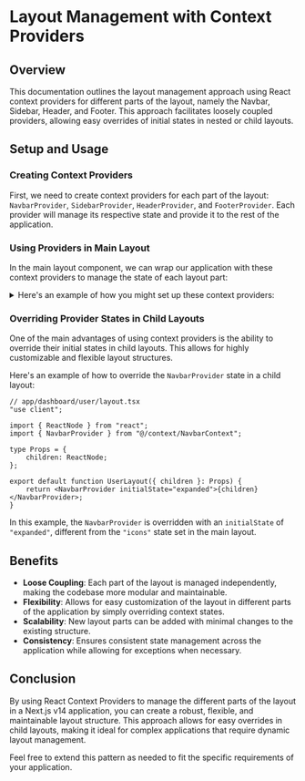 # Layout Management with Context Providers 

## Overview
This documentation outlines the layout management approach using React context providers for different parts of the layout, namely the Navbar, Sidebar, Header, and Footer. This approach facilitates loosely coupled providers, allowing easy overrides of initial states in nested or child layouts.

## Setup and Usage

### Creating Context Providers

First, we need to create context providers for each part of the layout: `NavbarProvider`, `SidebarProvider`, `HeaderProvider`, and `FooterProvider`. Each provider will manage its respective state and provide it to the rest of the application.

### Using Providers in Main Layout

In the main layout component, we can wrap our application with these context providers to manage the state of each layout part:

<details>
<summary>
Here's an example of how you might set up these context providers:
</summary>
<p>

```tsx
// layouts/MainLayout.tsx
import { NavbarProvider } from "@/context/NavbarContext";
import { SidebarProvider } from "@/context/SidebarContext";
import { HeaderProvider } from "@/context/HeaderContext";
import { FooterProvider } from "@/context/FooterContext";

const MainLayout = ({ children }) => {
    return (
        <NavbarProvider initialState="icons">
            <SidebarProvider initialAsideState="icons">
                <HeaderProvider initialState="medium">
                    <FooterProvider initialState="hidden">
                        {children}
                    </FooterProvider>
                </HeaderProvider>
            </SidebarProvider>
        </NavbarProvider>
    );
};

export default MainLayout;
```
</p>
</details>


### Overriding Provider States in Child Layouts

One of the main advantages of using context providers is the ability to override their initial states in child layouts. This allows for highly customizable and flexible layout structures.

Here's an example of how to override the `NavbarProvider` state in a child layout:

```tsx
// app/dashboard/user/layout.tsx
"use client";

import { ReactNode } from "react";
import { NavbarProvider } from "@/context/NavbarContext";

type Props = {
    children: ReactNode;
};

export default function UserLayout({ children }: Props) {
    return <NavbarProvider initialState="expanded">{children}</NavbarProvider>;
}
```

In this example, the `NavbarProvider` is overridden with an `initialState` of `"expanded"`, different from the `"icons"` state set in the main layout.

## Benefits

- **Loose Coupling**: Each part of the layout is managed independently, making the codebase more modular and maintainable.
- **Flexibility**: Allows for easy customization of the layout in different parts of the application by simply overriding context states.
- **Scalability**: New layout parts can be added with minimal changes to the existing structure.
- **Consistency**: Ensures consistent state management across the application while allowing for exceptions when necessary.

## Conclusion

By using React Context Providers to manage the different parts of the layout in a Next.js v14 application, you can create a robust, flexible, and maintainable layout structure. This approach allows for easy overrides in child layouts, making it ideal for complex applications that require dynamic layout management.

Feel free to extend this pattern as needed to fit the specific requirements of your application.